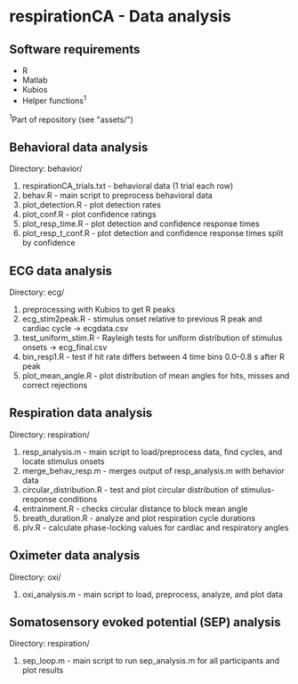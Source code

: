 # respirationCA - Data analysis

## Software requirements

- R
- Matlab
- Kubios
- Helper functions<sup>1</sup>

<sup>1</sup>Part of repository (see "assets/")

## Behavioral data analysis

Directory: behavior/

1. respirationCA_trials.txt - behavioral data (1 trial each row)
2. behav.R - main script to preprocess behavioral data
3. plot_detection.R - plot detection rates
4. plot_conf.R - plot confidence ratings
5. plot_resp_time.R - plot detection and confidence response times
6. plot_resp_t_conf.R - plot detection and confidence response times split by confidence

## ECG data analysis

Directory: ecg/

1. preprocessing with Kubios to get R peaks
2. ecg_stim2peak.R - stimulus onset relative to previous R peak and cardiac cycle -> ecgdata.csv
3. test_uniform_stim.R - Rayleigh tests for uniform distribution of stimulus onsets -> ecg_final.csv
4. bin_resp1.R - test if hit rate differs between 4 time bins 0.0-0.8 s after R peak
5. plot_mean_angle.R - plot distribution of mean angles for hits, misses and correct rejections

## Respiration data analysis

Directory: respiration/

1. resp_analysis.m - main script to load/preprocess data, find cycles, and locate stimulus onsets
2. merge_behav_resp.m - merges output of resp_analysis.m with behavior data
3. circular_distribution.R - test and plot circular distribution of stimulus-response conditions
4. entrainment.R - checks circular distance to block mean angle
5. breath_duration.R - analyze and plot respiration cycle durations
6. plv.R - calculate phase-locking values for cardiac and respiratory angles

## Oximeter data analysis

Directory: oxi/

1. oxi_analysis.m - main script to load, preprocess, analyze, and plot data

## Somatosensory evoked potential (SEP) analysis

Directory: respiration/

1. sep_loop.m - main script to run sep_analysis.m for all participants and plot results
